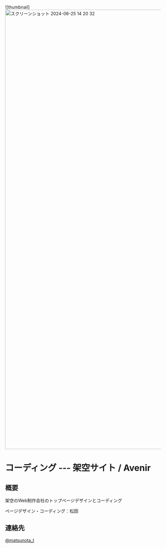 ![thumbnail]<img width="1424" alt="スクリーンショット 2024-06-25 14 20 32" src="https://github.com/matsu-no-ta/Demo-coading-avenir/assets/167067672/4e579c1b-6b3c-4134-8fb4-dbe3cd248548">

# コーディング --- 架空サイト / Avenir

## 概要
架空のWeb制作会社のトップページデザインとコーディング

ページデザイン・コーディング：松田

## 連絡先
[@matsunota_t](https://twitter.com/matsunota_t)